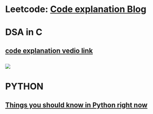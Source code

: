 #  Leetcode: <a href="https://www.blogger.com/profile/16427972840337712015" target="_blank">Code explanation Blog</a>

# DSA in  C 
<a href="https://www.youtube.com/watch?v=_eKsjD5AuIw&list=PL2K366VwU2XEjLQf7er_dBYgUDA-gyqSb">code explanation vedio link<a/>
-------------------------------
<a href="https://www.youtube.com/watch?v=_eKsjD5AuIw&list=PL2K366VwU2XEjLQf7er_dBYgUDA-gyqSb"><img src="https://user-images.githubusercontent.com/84318379/198822950-e35d031d-9363-492c-8203-0e01e05e0cfd.png" ><a/>
-------------------------------

 # PYTHON 
## <a href="https://medium.com/towardsdev/things-you-should-know-in-python-right-now-part-1-bcbbfeeb507c" target="_blank" >Things you should know in Python right now</a>
